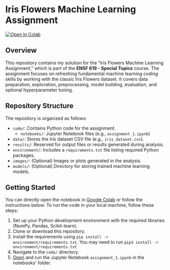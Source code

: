 # Iris Flowers Machine Learning Assignment
[![Open In Colab](https://colab.research.google.com/assets/colab-badge.svg)](https://colab.research.google.com/github/alireza-es/ml-iris-flowers/blob/main/notebooks/assignment_1.ipynb)
## Overview
This repository contains my solution for the "Iris Flowers Machine Learning Assignment," which is part of the **ENSF  619 - Special Topics** course. The assignment focuses on refreshing fundamental machine learning coding skills by working with the classic Iris Flowers dataset. It covers data preparation, exploration, preprocessing, model building, evaluation, and optional hyperparameter tuning.
## Repository Structure
The repository is organized as follows:
- `code/`: Contains Python code for the assignment.
  - `notebooks/`: Jupyter Notebook files (e.g., `assignment_1.ipynb`)
- `data/`: Stores the Iris dataset CSV file (e.g., `iris_dataset.csv`).
- `results/`: Reserved for output files or results generated during analysis.
- `environment/`: Includes a `requirements.txt` file listing required Python packages.
- `images/`: (Optional) Images or plots generated in the analysis.
- `models/`: (Optional) Directory for storing trained machine learning models.

## Getting Started
You can directly open the notebook in  [Google Colab](https://colab.research.google.com/github/alireza-es/ml-iris-flowers/blob/main/notebooks/assignment_1.ipynb) or follow the instructions below:
To run the code in your local machine, follow these steps:
1. Set up your Python development environment with the required libraries (NumPy, Pandas, Scikit-learn).
2. Clone or download this repository.
3. Install the requirements using `pip install -r environment/requirements.txt`. You may need to run `pip3 install -r environment/requirements.txt`
4. Navigate to the `code/` directory.
5. [Open](notebooks/assignment_1.ipynb) and run the Jupyter Notebook `assignment_1.ipynb` in the notebooks' folder.

